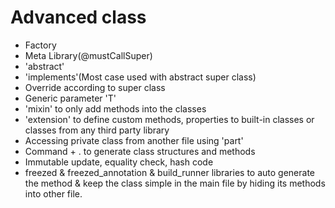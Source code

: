 # Advanced class

- Factory
- Meta Library(@mustCallSuper)
- 'abstract'
- 'implements'(Most case used with abstract super class)
- Override according to super class
- Generic parameter 'T'
- 'mixin' to only add methods into the classes
- 'extension' to define custom methods, properties to built-in classes or classes from any third party library
- Accessing private class from another file using 'part'
- Command + . to generate class structures and methods
- Immutable update, equality check, hash code
- freezed & freezed_annotation & build_runner libraries to auto generate the method & keep the class simple in the main file by hiding its methods into other file.
